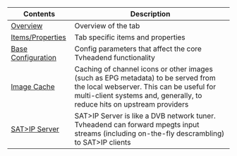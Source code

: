 Contents                                              | Description
------------------------------------------------------|-------------
[Overview](#overview)                                 | Overview of the tab
[Items/Properties](#items)                            | Tab specific items and properties
[Base Configuration](class/config)                    | Config parameters that affect the core Tvheadend functionality
[Image Cache](class/imagecache)                       | Caching of channel icons or other images (such as EPG metadata) to be served from the local webserver. This can be useful for multi-client systems and, generally, to reduce hits on upstream providers
[SAT>IP Server](class/satip_server)                   | SAT>IP Server is like a DVB network tuner. Tvheadend can forward mpegts input streams (including on-the-fly descrambling) to SAT>IP clients